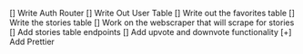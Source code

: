 [] Write Auth Router
[] Write Out User Table
[] Write out the favorites table
[] Write the stories table
[] Work on the webscraper that will scrape for stories
[] Add stories table endpoints
[] Add upvote and downvote functionality
[+] Add Prettier
